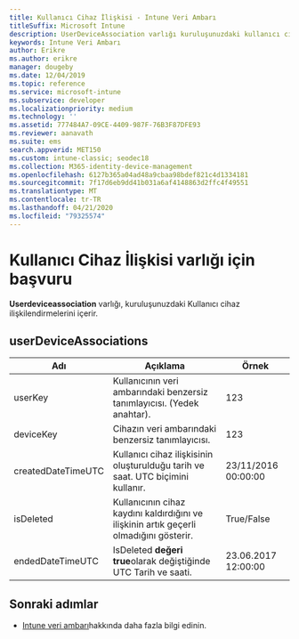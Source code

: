 ```yaml
---
title: Kullanıcı Cihaz İlişkisi - Intune Veri Ambarı
titleSuffix: Microsoft Intune
description: UserDeviceAssociation varlığı kuruluşunuzdaki kullanıcı cihaz ilişkilerini içerir.
keywords: Intune Veri Ambarı
author: Erikre
ms.author: erikre
manager: dougeby
ms.date: 12/04/2019
ms.topic: reference
ms.service: microsoft-intune
ms.subservice: developer
ms.localizationpriority: medium
ms.technology: ''
ms.assetid: 777484A7-09CE-4409-987F-76B3F87DFE93
ms.reviewer: aanavath
ms.suite: ems
search.appverid: MET150
ms.custom: intune-classic; seodec18
ms.collection: M365-identity-device-management
ms.openlocfilehash: 6127b365a04ad48a9cbaa98bdef821c4d1334181
ms.sourcegitcommit: 7f17d6eb9dd41b031a6af4148863d2ffc4f49551
ms.translationtype: MT
ms.contentlocale: tr-TR
ms.lasthandoff: 04/21/2020
ms.locfileid: "79325574"
---
```

# <a name="reference-for-user-device-association-entity"></a>Kullanıcı Cihaz İlişkisi varlığı için başvuru

**Userdeviceassociation** varlığı, kuruluşunuzdaki Kullanıcı cihaz ilişkilendirmelerini içerir.

## <a name="userdeviceassociations"></a>userDeviceAssociations


|        Adı        |                                           Açıklama                                            |        Örnek         |
|--------------------|--------------------------------------------------------------------------------------------------|------------------------|
|      userKey       |              Kullanıcının veri ambarındaki benzersiz tanımlayıcısı. (Yedek anahtar).               |          123           |
|     deviceKey      |                      Cihazın veri ambarındaki benzersiz tanımlayıcısı.                      |          123           |
| createdDateTimeUTC |           Kullanıcı cihaz ilişkisinin oluşturulduğu tarih ve saat. UTC biçimini kullanır.           | 23/11/2016 00:00:00 |
|     isDeleted      | Kullanıcının cihaz kaydını kaldırdığını ve ilişkinin artık geçerli olmadığını gösterir. |       True/False       |
|  endedDateTimeUTC  |              IsDeleted <strong>değeri true</strong>olarak değiştiğinde UTC Tarih ve saati.               | 23.06.2017 12:00:00 |

## <a name="next-steps"></a>Sonraki adımlar

- [Intune veri ambarı](reports-nav-create-intune-reports.md)hakkında daha fazla bilgi edinin.
